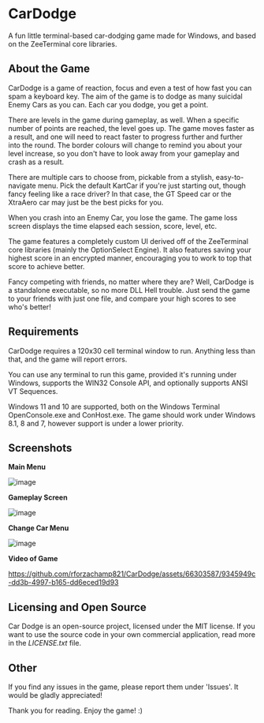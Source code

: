 # CarDodge
A fun little terminal-based car-dodging game made for Windows, and based on the ZeeTerminal core libraries.

## About the Game

CarDodge is a game of reaction, focus and even a test of how fast you can spam a keyboard key. The aim of the game is to dodge as many suicidal Enemy Cars as you can. Each car you dodge, you get a point. 

There are levels in the game during gameplay, as well. When a specific number of points are reached, the level goes up. The game moves faster as a result, and one will need to react faster to progress further and further into the round. The border colours will change to remind you about your level increase, so you don't have to look away from your gameplay and crash as a result.

There are multiple cars to choose from, pickable from a stylish, easy-to-navigate menu. Pick the default KartCar if you're just starting out, though fancy feeling like a race driver? In that case, the GT Speed car or the XtraAero car may just be the best picks for you.

When you crash into an Enemy Car, you lose the game. The game loss screen displays the time elapsed each session, score, level, etc.

The game features a completely custom UI derived off of the ZeeTerminal core libraries (mainly the OptionSelect Engine). It also features saving your highest score in an encrypted manner, encouraging you to work to top that score to achieve better.

Fancy competing with friends, no matter where they are? Well, CarDodge is a standalone executable, so no more DLL Hell trouble. Just send the game to your friends with just one file, and compare your high scores to see who's better!

## Requirements

CarDodge requires a 120x30 cell terminal window to run. Anything less than that, and the game will report errors.

You can use any terminal to run this game, provided it's running under Windows, supports the WIN32 Console API, and optionally supports ANSI VT Sequences.

Windows 11 and 10 are supported, both on the Windows Terminal OpenConsole.exe and ConHost.exe. The game should work under Windows 8.1, 8 and 7, however support is under a lower priority.

## Screenshots

**Main Menu**

![image](https://github.com/rforzachamp821/CarDodge/assets/66303587/87331b70-4cea-4d6a-b4ee-8f0426f5e018)

**Gameplay Screen**

![image](https://github.com/rforzachamp821/CarDodge/assets/66303587/940f0d37-a57e-4993-b2ea-2388cf262809)


**Change Car Menu**

![image](https://github.com/rforzachamp821/CarDodge/assets/66303587/86d7fd0a-7010-455e-a196-296ae6f7b3b3)

**Video of Game**

https://github.com/rforzachamp821/CarDodge/assets/66303587/9345949c-dd3b-4997-b165-dd6eced19d93

## Licensing and Open Source

Car Dodge is an open-source project, licensed under the MIT license. If you want to use the source code in your own commercial application, read more in the *LICENSE.txt* file.

## Other

If you find any issues in the game, please report them under 'Issues'. It would be gladly appreciated!

Thank you for reading. Enjoy the game! :)
